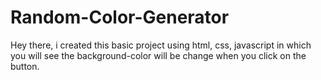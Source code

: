# Random-Color-Generator
Hey there, i created this basic project using html, css, javascript  in which you will see the background-color will be change when you click on the button.
